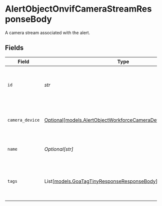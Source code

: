 # AlertObjectOnvifCameraStreamResponseBody

A camera stream associated with the alert.


## Fields

| Field                                                                                                                                   | Type                                                                                                                                    | Required                                                                                                                                | Description                                                                                                                             | Example                                                                                                                                 |
| --------------------------------------------------------------------------------------------------------------------------------------- | --------------------------------------------------------------------------------------------------------------------------------------- | --------------------------------------------------------------------------------------------------------------------------------------- | --------------------------------------------------------------------------------------------------------------------------------------- | --------------------------------------------------------------------------------------------------------------------------------------- |
| `id`                                                                                                                                    | *str*                                                                                                                                   | :heavy_check_mark:                                                                                                                      | The ID of the camera stream associated with the alert.                                                                                  | 54321                                                                                                                                   |
| `camera_device`                                                                                                                         | [Optional[models.AlertObjectWorkforceCameraDeviceResponseBody]](../models/alertobjectworkforcecameradeviceresponsebody.md)              | :heavy_minus_sign:                                                                                                                      | A camera device associated with the alert                                                                                               |                                                                                                                                         |
| `name`                                                                                                                                  | *Optional[str]*                                                                                                                         | :heavy_minus_sign:                                                                                                                      | The name of the camera stream.                                                                                                          | Stream-123                                                                                                                              |
| `tags`                                                                                                                                  | List[[models.GoaTagTinyResponseResponseBody](../models/goatagtinyresponseresponsebody.md)]                                              | :heavy_minus_sign:                                                                                                                      | The list of [tags](https://kb.samsara.com/hc/en-us/articles/360026674631-Using-Tags-and-Tag-Nesting) associated with the camera stream. |                                                                                                                                         |